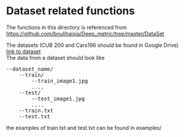 # Dataset related functions

The functions in this directory is referenced from <https://github.com/bnulihaixia/Deep_metric/tree/master/DataSet>


The datasets (CUB 200 and Cars196 should be found in Google Drive)<br/>
[link to dataset](https://drive.google.com/drive/folders/1hsthL-JYn6aBwIscOm4iQLYUi7Lu1cir?usp=sharing)<br/>
The data from a dataset should look like <br/>

<pre>
--dataset_name/ 
    --train/
        --train_image1.jpg
        ....
    --test/
        --test_image1.jpg
        ....
    --train.txt
    --test.txt   
</pre>

the examples of train.txt and test.txt can be found in examples/
